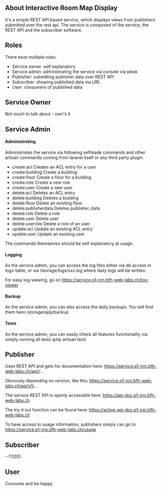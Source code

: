 ## About Interactive Room Map Display

It's a simple REST API based service, which displays views from publishers submitted over the rest api.
The service is composed of the service, the REST API and the subscriber software.

## Roles

There exist multiple roles:
- Service owner: self explanatory
- Service admin: administrating the service via console via plesk
- Publisher: submitting publisher data over REST API
- Subscriber: showing published data via URL
- User: consumers of published data

## Service Owner

Not much to talk about - own's it

## Service Admin

#### Administrating

Administrates the service via following selfmade commands and other artisan commands coming from laravel itself or any third party plugin.
- create:acl             Creates an ACL entry for a user
- create:building        Create a building
- create:floor           Create a floor for a building
- create:role            Create a new role
- create:user            Create a new user
- delete:acl             Deletes an ACL entry
- delete:building        Deletes a building
- delete:floor           Delete an existing floor
- delete:publisherdata   Deletes publisher_data
- delete:role            Delete a role
- delete:user            Delete user
- delete:userrole        Delete a role of an user
- update:acl             Update an existing ACL entry
- update:user            Update an existing user

The commands themselves should be self explanatory at usage.

#### Logging

As the service admin, you can access the log files either via db access in logs-table, or via 
/storage/logs/xxx.log where daily logs will be written.

For easy log-viewing, go on https://service.p1-irm.bfh-web-labs.ch/log-viewer

#### Backup

As the service admin, you can also access the daily backups. You will find them here /storage/app/backup

#### Tests

As the service admin, you can easily check all features functionality via simply running all tests (php artisan test)

## Publisher

Uses REST API and gets his documentation here: https://service.p1-irm.bfh-web-labs.ch/api/<version>/...

Obviously depending on version, like this: https://service.p1-irm.bfh-web-labs.ch/api/v1/...

The service REST API is openly accessible here: https://api-doc.p1-irm.bfh-web-labs.ch

The try-it out function can be found here: https://active-api-doc.p1-irm.bfh-web-labs.ch

To have access to usage information, publishers simply can go to https://service.p1-irm.bfh-web-labs.ch/usage

## Subscriber

--TODO

## User

Consume and be happy
